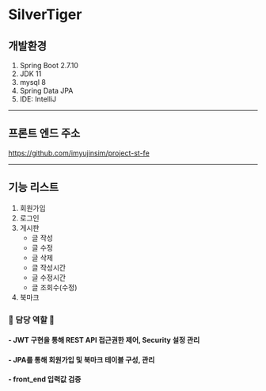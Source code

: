 # SilverTiger
## 개발환경
1. Spring Boot 2.7.10
2. JDK 11
3. mysql 8
4. Spring Data JPA
5. IDE: IntelliJ
---
## 프론트 엔드 주소
https://github.com/imyujinsim/project-st-fe

---
## 기능 리스트
1. 회원가입
2. 로그인
3. 게시판
   - 글 작성
   - 글 수정
   - 글 삭제
   - 글 작성시간
   - 글 수정시간
   - 글 조회수(수정)
 4. 북마크
 
   
### 🙌 담당 역할 🙌 
#### - JWT 구현을 통해 REST API 접근권한 제어, Security 설정 관리
#### - JPA를 통해 회원가입 및 북마크 테이블 구성, 관리
#### - front_end 입력값 검증
